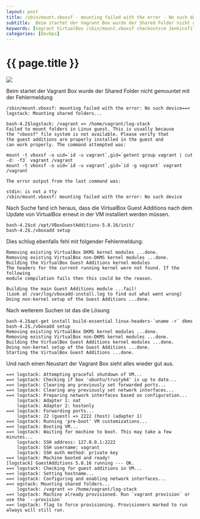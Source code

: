 ```yaml
---
layout: post
title: /sbin/mount.vboxsf - mounting failed with the error - No such device
subtitle:  Beim startet der Vagrant Box wurde der Shared Folder nicht gemountet mit der Fehlermeldung /sbin/mount.vboxsf mounting failed with the error -  Nach einigem suchen fand ich heraus, dass nach dem Update von VirtualBox die ... erneut in der VM installiert werden müssen.
keywords: [Vagrant VirtualBox /sbin/mount.vboxsf checkoutscm Jenkinsfile webinterface]
categories: [DevOps]
---
```

# {{ page.title }}


![](https://s.elastic2ls.com/wp-content/uploads/2018/02/27214630/vagrant.png)

Beim startet der Vagrant Box wurde der Shared Folder nicht gemountet mit der Fehlermeldung

```/sbin/mount.vboxsf: mounting failed with the error: No such device==< logstack: Mounting shared folders...```

```
bash-4.2$logstack: /vagrant => /home/vagrant/log-stack
Failed to mount folders in Linux guest. This is usually because
the "vboxsf" file system is not available. Please verify that
the guest additions are properly installed in the guest and
can work properly. The command attempted was:

mount -t vboxsf -o uid=`id -u vagrant`,gid=`getent group vagrant | cut -d: -f3` vagrant /vagrant
mount -t vboxsf -o uid=`id -u vagrant`,gid=`id -g vagrant` vagrant /vagrant

The error output from the last command was:

stdin: is not a tty
/sbin/mount.vboxsf: mounting failed with the error: No such device
```

Nach Suche fand ich heraus, dass die VirtualBox Guest Additions nach dem Update von VirtualBox erneut in der VM installiert werden müssen.

```
bash-4.2$cd /opt/VBoxGuestAdditions-5.0.16/init/
bash-4.2$./vboxadd setup
```

Dies schlug ebenfalls fehl mit folgender Fehlermeldung:

```
Removing existing VirtualBox DKMS kernel modules ...done.
Removing existing VirtualBox non-DKMS kernel modules ...done.
Building the VirtualBox Guest Additions kernel modules
The headers for the current running kernel were not found. If the following
module compilation fails then this could be the reason.

Building the main Guest Additions module ...fail!
(Look at /var/log/vboxadd-install.log to find out what went wrong)
Doing non-kernel setup of the Guest Additions ...done.
```

Nach weiterem Suchen ist das die Lösung

```
bash-4.2$apt-get install build-essential linux-headers-`uname -r` dkms
bash-4.2$./vboxadd setup
Removing existing VirtualBox DKMS kernel modules ...done.
Removing existing VirtualBox non-DKMS kernel modules ...done.
Building the VirtualBox Guest Additions kernel modules ...done.
Doing non-kernel setup of the Guest Additions ...done.
Starting the VirtualBox Guest Additions ...done.
```

Und nach einen Neustart der Vagrant Box sieht alles wieder gut aus.

```
==< logstack: Attempting graceful shutdown of VM...
==< logstack: Checking if box 'ubuntu/trusty64' is up to date...
==< logstack: Clearing any previously set forwarded ports...
==< logstack: Clearing any previously set network interfaces...
==< logstack: Preparing network interfaces based on configuration...
    logstack: Adapter 1: nat
    logstack: Adapter 2: hostonly
==< logstack: Forwarding ports...
    logstack: 22 (guest) => 2222 (host) (adapter 1)
==< logstack: Running 'pre-boot' VM customizations...
==< logstack: Booting VM...
==< logstack: Waiting for machine to boot. This may take a few minutes...
    logstack: SSH address: 127.0.0.1:2222
    logstack: SSH username: vagrant
    logstack: SSH auth method: private key
==< logstack: Machine booted and ready!
[logstack] GuestAdditions 5.0.16 running --- OK.
==< logstack: Checking for guest additions in VM...
==< logstack: Setting hostname...
==< logstack: Configuring and enabling network interfaces...
==< ogstack: Mounting shared folders...
    logstack: /vagrant => /home/vagrant/log-stack
==< logstack: Machine already provisioned. Run `vagrant provision` or use the `--provision`
==< logstack: flag to force provisioning. Provisioners marked to run always will still run.
```
